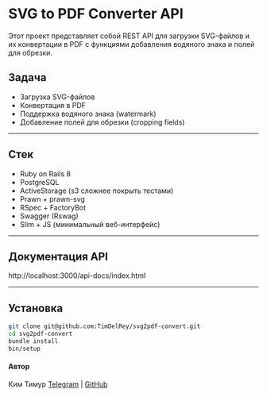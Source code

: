 # SVG to PDF Converter API

Этот проект представляет собой REST API для загрузки SVG-файлов и их конвертации в PDF с функциями добавления водяного знака и полей для обрезки.

## Задача

- Загрузка SVG-файлов
- Конвертация в PDF
- Поддержка водяного знака (watermark)
- Добавление полей для обрезки (cropping fields)

---

## Стек

- Ruby on Rails 8
- PostgreSQL
- ActiveStorage (s3 сложнее покрыть тестами)
- Prawn + prawn-svg
- RSpec + FactoryBot
- Swagger (Rswag)
- Slim + JS (минимальный веб-интерфейс)

---

## Документация API

http://localhost:3000/api-docs/index.html

---

## Установка

```bash
git clone git@github.com:TimDelRey/svg2pdf-convert.git
cd svg2pdf-convert
bundle install
bin/setup
```

#### Автор
Ким Тимур [Telegram](https://t.me/@Thunder_Tim) | [GitHub](https://github.com/TimDelRey)